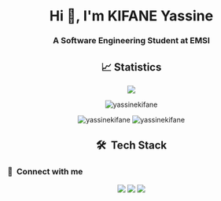<h1 align="center">Hi 👋, I'm KIFANE Yassine</h1>
<h3 align="center">A Software Engineering Student at EMSI</h3>

<h2 align="center">📈 Statistics </h2>


<p align="center">
  <img src="https://komarev.com/ghpvc/?username=MohamedAmineALLAF&style=for-the-badge&color=023373" />
<p>

<p align="center" ><img src="https://github-readme-streak-stats.herokuapp.com/?user=yassinekifane&" alt="yassinekifane" /></p>
<p align="center"> 
  <img src="https://github-profile-summary-cards.vercel.app/api/cards/repos-per-language?username=yassinekifane&show_icons=true&locale=en&layout=compact" alt="yassinekifane" />
  <img src="https://github-profile-summary-cards.vercel.app/api/cards/stats?username=yassinekifane&show_icons=true&locale=en" alt="yassinekifane" />
</p> 

<h2 align="center">🛠 &nbsp;Tech Stack</h2>

### :link: &nbsp;Connect with me

<p align="center">
<a href="https://www.linkedin.com/in/yassine-kifane-a124471ab/"><img src="https://img.shields.io/badge/-Kifane Yassine-0077B5?style=for-the-badge&logo=Linkedin&logoColor=white"/></a>
<a href="mailto:kifaneyassine@gmail.com"><img src="https://img.shields.io/badge/-kifaneyassine@gmail.com-D14836?style=for-the-badge&logo=Gmail&logoColor=white"/></a>
<a href="https://www.facebook.com/Kifaane/"><img src="https://img.shields.io/badge/-Kifane Yassine-3B5998?style=for-the-badge&logo=Facebook&logoColor=white"/></a>
</p>
